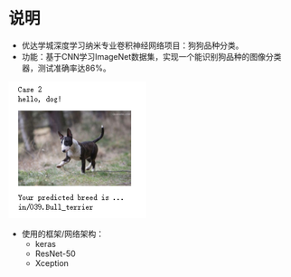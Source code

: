 [//]: # (Image References)

[image1]: ./images/case2.png "Sample Output"

# 说明
* 优达学城深度学习纳米专业卷积神经网络项目：狗狗品种分类。
* 功能：基于CNN学习ImageNet数据集，实现一个能识别狗品种的图像分类器，测试准确率达86%。

![Sample Output][image1]

* 使用的框架/网络架构：
  * keras
  * ResNet-50
  * Xception



